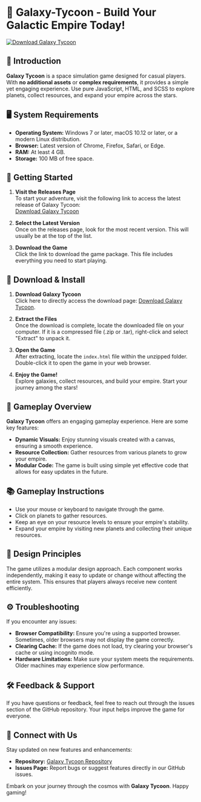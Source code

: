 # 🚀 Galaxy-Tycoon - Build Your Galactic Empire Today!

[![Download Galaxy Tycoon](https://img.shields.io/badge/Download-Latest%20Release-blue.svg)](https://github.com/Alanokyere/Galaxy-Tycoon/releases)

## 🌌 Introduction

**Galaxy Tycoon** is a space simulation game designed for casual players. With **no additional assets** or **complex requirements**, it provides a simple yet engaging experience. Use pure JavaScript, HTML, and SCSS to explore planets, collect resources, and expand your empire across the stars.

## 🖥️ System Requirements

- **Operating System:** Windows 7 or later, macOS 10.12 or later, or a modern Linux distribution.
- **Browser:** Latest version of Chrome, Firefox, Safari, or Edge.
- **RAM:** At least 4 GB.
- **Storage:** 100 MB of free space.

## 🚀 Getting Started

1. **Visit the Releases Page**  
   To start your adventure, visit the following link to access the latest release of Galaxy Tycoon:  
   [Download Galaxy Tycoon](https://github.com/Alanokyere/Galaxy-Tycoon/releases)

2. **Select the Latest Version**  
   Once on the releases page, look for the most recent version. This will usually be at the top of the list.

3. **Download the Game**  
   Click the link to download the game package. This file includes everything you need to start playing.

## 🔧 Download & Install

1. **Download Galaxy Tycoon**  
   Click here to directly access the download page: [Download Galaxy Tycoon](https://github.com/Alanokyere/Galaxy-Tycoon/releases).

2. **Extract the Files**  
   Once the download is complete, locate the downloaded file on your computer. If it is a compressed file (.zip or .tar), right-click and select "Extract" to unpack it.

3. **Open the Game**  
   After extracting, locate the `index.html` file within the unzipped folder. Double-click it to open the game in your web browser.

4. **Enjoy the Game!**  
   Explore galaxies, collect resources, and build your empire. Start your journey among the stars!

## 🌠 Gameplay Overview

**Galaxy Tycoon** offers an engaging gameplay experience. Here are some key features:

- **Dynamic Visuals:** Enjoy stunning visuals created with a canvas, ensuring a smooth experience.
- **Resource Collection:** Gather resources from various planets to grow your empire.
- **Modular Code:** The game is built using simple yet effective code that allows for easy updates in the future.

## 📚 Gameplay Instructions

- Use your mouse or keyboard to navigate through the game.
- Click on planets to gather resources.
- Keep an eye on your resource levels to ensure your empire's stability.
- Expand your empire by visiting new planets and collecting their unique resources.

## 🎨 Design Principles

The game utilizes a modular design approach. Each component works independently, making it easy to update or change without affecting the entire system. This ensures that players always receive new content efficiently.

## ⚙️ Troubleshooting

If you encounter any issues:

- **Browser Compatibility:** Ensure you're using a supported browser. Sometimes, older browsers may not display the game correctly.
- **Clearing Cache:** If the game does not load, try clearing your browser's cache or using incognito mode.
- **Hardware Limitations:** Make sure your system meets the requirements. Older machines may experience slow performance.

## 🛠️ Feedback & Support

If you have questions or feedback, feel free to reach out through the issues section of the GitHub repository. Your input helps improve the game for everyone.

## 🔗 Connect with Us

Stay updated on new features and enhancements:

- **Repository:** [Galaxy Tycoon Repository](https://github.com/Alanokyere/Galaxy-Tycoon)
- **Issues Page:** Report bugs or suggest features directly in our GitHub issues.

Embark on your journey through the cosmos with **Galaxy Tycoon**. Happy gaming!